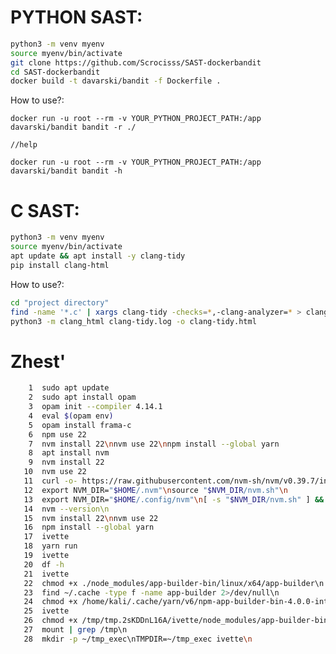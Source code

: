 # PYTHON SAST:

```bash
python3 -m venv myenv
source myenv/bin/activate
git clone https://github.com/Scrocisss/SAST-dockerbandit
cd SAST-dockerbandit
docker build -t davarski/bandit -f Dockerfile .
```

How to use?:

    docker run -u root --rm -v YOUR_PYTHON_PROJECT_PATH:/app davarski/bandit bandit -r ./

    //help

    docker run -u root --rm -v YOUR_PYTHON_PROJECT_PATH:/app davarski/bandit bandit -h



# C SAST:

```bash
python3 -m venv myenv
source myenv/bin/activate
apt update && apt install -y clang-tidy
pip install clang-html
```

How to use?:

```bash
cd "project directory"
find -name '*.c' | xargs clang-tidy -checks=*,-clang-analyzer=* > clang-tidy.log
python3 -m clang_html clang-tidy.log -o clang-tidy.html
```





# Zhest'

```bash
    1  sudo apt update
    2  sudo apt install opam
    3  opam init --compiler 4.14.1
    4  eval $(opam env)
    5  opam install frama-c
    6  npm use 22
    7  nvm install 22\nnvm use 22\nnpm install --global yarn
    8  apt install nvm
    9  nvm install 22
   10  nvm use 22
   11  curl -o- https://raw.githubusercontent.com/nvm-sh/nvm/v0.39.7/install.sh | bash\n
   12  export NVM_DIR="$HOME/.nvm"\nsource "$NVM_DIR/nvm.sh"\n
   13  export NVM_DIR="$HOME/.config/nvm"\n[ -s "$NVM_DIR/nvm.sh" ] && \. "$NVM_DIR/nvm.sh"\n[ -s "$NVM_DIR/bash_completion" ] && \. "$NVM_DIR/bash_completion"\n
   14  nvm --version\n
   15  nvm install 22\nnvm use 22
   16  npm install --global yarn
   17  ivette
   18  yarn run
   19  ivette
   20  df -h
   21  ivette
   22  chmod +x ./node_modules/app-builder-bin/linux/x64/app-builder\n
   23  find ~/.cache -type f -name app-builder 2>/dev/null\n
   24  chmod +x /home/kali/.cache/yarn/v6/npm-app-builder-bin-4.0.0-integrity/node_modules/app-builder-bin/linux/x64/app-builder\n
   25  ivette
   26  chmod +x /tmp/tmp.2sKDDnL16A/ivette/node_modules/app-builder-bin/linux/x64/app-builder\n
   27  mount | grep /tmp\n
   28  mkdir -p ~/tmp_exec\nTMPDIR=~/tmp_exec ivette\n

```
